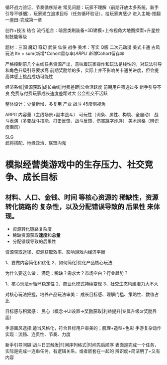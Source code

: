 循环战力验证、节奏循序渐进
常见问题：玩家不理解（前期开放太多系统，新手引导不够细），玩家建立追求目标（任务循环验证），给玩家爽感少
进入主城-推翻一座田-完成第一章

创作+技法 结合
流行组合：暗黑类刷装备+3D建模+上帝视角大地图探索+升星控制技能等级

题材：三国 魔幻 奇幻 武侠 仙侠 战争
美术：写实 Q版 二次元动漫 美式卡通 古风
玩法
ltv = sum(新增*Cohort留存率)*ARPU
新增*Cohort留存率

严格控制前几个主线任务资源产出，意味着玩家操作和玩法是线性的，对玩法引导和角色升级引导要求高
前期奖励给的多，实际上并不影响关卡通关进度，但会提高体感上挑战成功可能性

经济系统|资源获取|成长曲线|付费差距|公会活跃度
前期用户筛选过多 新手引导不良 免费与付费玩家成长速度差距过大 公会社交不活跃

整体设计：少量新增，多复用
产业 战斗 45度侧视角

ARPG
内容量（主线场景+副本战斗）
可玩性（词条、属性、构筑、全自动）
战斗表演（多变战斗技能、打击反馈、战斗反馈、伤害跳字炸屏）
美术风格（辨识度画风）

SLG   
武将搭配、地缘政治、联盟内鬼

# 模拟经营类游戏中的生存压力、社交竞争、成长目标
## 材料、人口、金钱、时间 等核心资源的 稀缺性，资源转化链路的 复杂性，以及分配错误导致的 后果性 来体现。
- 资源转化链路复杂度
- 稀缺资源获取**速度**和**总量**
- 分配错误导致的后果性

资源获取途径、资源获取效率、影响游戏内经济平衡

1、要做内容简化和优化
2、如何简化|优化产品核心玩法

为什么要这么做：
满足：稀缺？需求大？市场空白？行业趋势？

1、核心玩法or循环稳定性
2、商业化模式持续变现
3、社交生态构建潜力大不大

对核心玩法把握，培养产品玩法审美：
成长目标感、理解门槛、策略性、数值占比

目标感与积累感：
民心（概念->UI设置->奖励获取|利益提升|专属升级or奖励界面）

手游画风选择:适当风格化，符合目标用户审美的；肌理+造型+色彩
手游复杂动作实现：流畅、连贯性、节奏、力度

新手引导间隔|战斗日志触发|时间序列格式|时间先后顺序
表面是完成一个任务，实际是完成一连串任务，有逻辑关系，或者嵌套在一起的
辨识度+简洁明了+又有内容
